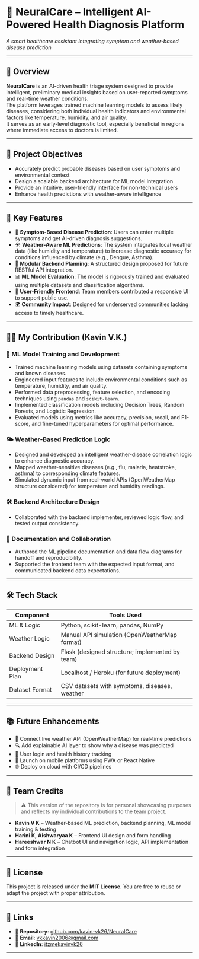 # 🧠 NeuralCare – Intelligent AI-Powered Health Diagnosis Platform  
*A smart healthcare assistant integrating symptom and weather-based disease prediction*

---

## 📌 Overview  
**NeuralCare** is an AI-driven health triage system designed to provide intelligent, preliminary medical insights based on user-reported symptoms and real-time weather conditions.  
The platform leverages trained machine learning models to assess likely diseases, considering both individual health indicators and environmental factors like temperature, humidity, and air quality.  
It serves as an early-level diagnostic tool, especially beneficial in regions where immediate access to doctors is limited.

---

## 🎯 Project Objectives
- Accurately predict probable diseases based on user symptoms and environmental context  
- Design a scalable backend architecture for ML model integration  
- Provide an intuitive, user-friendly interface for non-technical users  
- Enhance health predictions with weather-aware intelligence

---

## 🚀 Key Features
- 🧠 **Symptom-Based Disease Prediction**: Users can enter multiple symptoms and get AI-driven diagnosis suggestions.  
- ☀️ **Weather-Aware ML Predictions**: The system integrates local weather data (like humidity and temperature) to increase diagnostic accuracy for conditions influenced by climate (e.g., Dengue, Asthma).  
- 🧾 **Modular Backend Planning**: A structured design proposed for future RESTful API integration.  
- 📊 **ML Model Evaluation**: The model is rigorously trained and evaluated using multiple datasets and classification algorithms.  
- 📱 **User-Friendly Frontend**: Team members contributed a responsive UI to support public use.  
- 🌍 **Community Impact**: Designed for underserved communities lacking access to timely healthcare.

---

## 👨‍💻 My Contribution (Kavin V.K.)

### 🔧 ML Model Training and Development
- Trained machine learning models using datasets containing symptoms and known diseases.  
- Engineered input features to include environmental conditions such as temperature, humidity, and air quality.  
- Performed data preprocessing, feature selection, and encoding techniques using `pandas` and `scikit-learn`.  
- Implemented classification models including Decision Trees, Random Forests, and Logistic Regression.  
- Evaluated models using metrics like accuracy, precision, recall, and F1-score, and fine-tuned hyperparameters for optimal performance.  

### 🌤️ Weather-Based Prediction Logic
- Designed and developed an intelligent weather-disease correlation logic to enhance diagnostic accuracy.  
- Mapped weather-sensitive diseases (e.g., flu, malaria, heatstroke, asthma) to corresponding climate features.  
- Simulated dynamic input from real-world APIs (OpenWeatherMap structure considered) for temperature and humidity readings.  

### 🛠️ Backend Architecture Design 
- Collaborated with the backend implementer, reviewed logic flow, and tested output consistency.  

### 📘 Documentation and Collaboration
- Authored the ML pipeline documentation and data flow diagrams for handoff and reproducibility.  
- Supported the frontend team with the expected input format, and communicated backend data expectations.  

---

## 🛠️ Tech Stack

| Component        | Tools Used                                   |
|------------------|-----------------------------------------------|
| ML & Logic       | Python, scikit-learn, pandas, NumPy           |
| Weather Logic    | Manual API simulation (OpenWeatherMap format) |
| Backend Design   | Flask (designed structure; implemented by team) |
| Deployment Plan  | Localhost / Heroku (for future deployment)    |
| Dataset Format   | CSV datasets with symptoms, diseases, weather |

---

## 📚 Future Enhancements

- 🔗 Connect live weather API (OpenWeatherMap) for real-time predictions  
- 🔍 Add explainable AI layer to show why a disease was predicted  
- 🔐 User login and health history tracking  
- 📲 Launch on mobile platforms using PWA or React Native  
- 🌐 Deploy on cloud with CI/CD pipelines  

---

## 🙌 Team Credits

> ⚠️ This version of the repository is for personal showcasing purposes and reflects my individual contributions to the team project.

- **Kavin V K** – Weather-based ML prediction, backend planning, ML model training & testing  
- **Harini K, Aishwaryaa K** – Frontend UI design and form handling  
- **Hareeshwar N K** – Chatbot UI and navigation logic, API implementation and form integration

---

## 📝 License
This project is released under the **MIT License**. You are free to reuse or adapt the project with proper attribution.

---

## 🔗 Links

- 🔗 **Repository**: [github.com/kavin-vk26/NeuralCare](https://github.com/kavin-vk26/NeuralCare)  
- 📧 **Email**: vkkavin2006@gmail.com  
- 💼 **LinkedIn**: [itzmekavinvk26](https://www.linkedin.com/in/itzmekavinvk26)

---
